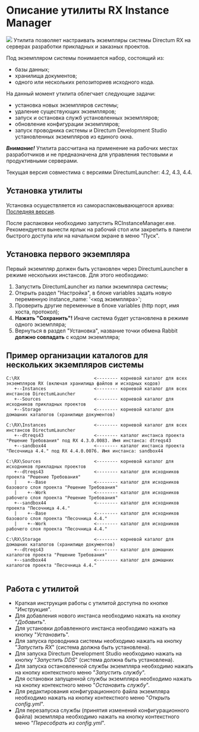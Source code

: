 # Описание утилиты RX Instance Manager
![](https://github.com/AndreyMas/RXInstanceManager/releases/download/v0.9.04082022/v0904082022.png)
Утилита позволяет настраивать экземпляры системы Directum RX на серверах разработки прикладных и заказных проектов.

Под экземпляром системы понимается набор, состоящий из:
* базы данных;
* хранилища документов;
* одного или нескольких репозиториев исходного кода.

На данный момент утилита облегчает следующие задачи:
* установка новых экземпляров системы;
* удаление существующих экземпляров;
* запуск и остановка служб установленных экземпляров;
* обновление конфигурации экземпляров;
* запуск проводника системы и Directum Development Studio установленных экземпляров из единого окна.

***Внимание!*** Утилита рассчитана на применение на рабочих местах разработчиков и не предназначена для управления тестовыми и продуктивными серверами.

Текущая версия совместима с версиями DirectumLauncher: 4.2, 4.3, 4.4.

## Установка утилиты
Установка осуществляется из самораспаковывающегося архива: [Последняя версия](https://github.com/AndreyMas/RXInstanceManager/releases/download/v0.9.08082022/RXInstanceManager_08082022.exe).

После распаковки необходимо запустить RCInstanceManager.exe. Рекомендуется вынести ярлык на рабочий стол или закрепить в панели быстрого доступа или на начальном экране в меню "Пуск".

## Установка первого экземпляра
Первый экземпляр должен быть установлен через DirectumLauncher в режиме нескольких инстансов. Для этого необходимо:
1. Запустить DirectumLauncher из папки экземпляра системы;
2. Открыть раздел "Настройка", в блоке variables задать новую переменную instance_name: '<код экземпляра>';
3. Проверить другие переменные в блоке variables (http порт, имя хоста, протокол);
4. **Нажать "Сохранить"!** Иначе система будет установлена в режиме одного экземпляра;
5. Вернуться в раздел "Установка", название точки обмена Rabbit **должно совпадать** с кодом экземпляра;

## Пример организации каталогов для нескольких экземпляров системы

```
C:\RX                            <-------- корневой каталог для всех экземпляров RX (включая хранилища файлов и исходных кодов)
   +--Instances                  <-------- корневой каталог для всех инстансов DirectumLauncher
   +--Sources                    <-------- корневой каталог для исходников прикладных проектов
   +--Storage                    <-------- корневой каталог для домашних каталогов (хранилище документов)

C:\RX\Instances                  <-------- корневой каталог для всех инстансов DirectumLauncher
   +--dtreqs43                   <-------- каталог инстанса проекта "Решение Требования" под RX 4.3.0.0083. Имя инстанса: dtreqs43
   +--sandbox44                  <-------- каталог инстанса проекта "Песочница 4.4." под RX 4.4.0.0076. Имя инстанса: sandbox44
   
C:\RX\Sources                    <-------- корневой каталог для исходников прикладных проектов
   +--dtreqs43                   <-------- каталог для исходников проекта "Решение Требования"
   |    +--Base                  <-------- каталог для исходников базового слоя проекта "Решение Требования"
   |    +--Work                  <-------- каталог для исходников рабочего слоя проекта "Решение Требования"
   +--sandbox44                  <-------- каталог для исходников проекта "Песочница 4.4."
   |    +--Base                  <-------- каталог для исходников базового слоя проекта "Песочница 4.4."
   |    +--Work                  <-------- каталог для исходников рабочего слоя проекта "Песочница 4.4."
   
C:\RX\Storage                    <-------- корневой каталог для домашних каталогов (хранилище документов)
   +--dtreqs43                   <-------- каталог для домашних каталогов проекта "Решение Требования"
   +--sandbox44                  <-------- каталог для домашних каталогов проекта "Песочница 4.4."
   
```

## Работа с утилитой
* Краткая инструкция работы с утилитой доступна по кнопке "*Инструкция*".
* Для добавления нового инстанса необходимо нажать на кнопку "*Добавить*".
* Для установки добавленного инстанса необходимо нажать на кнопку "*Установить*".
* Для запуска проводника системы необходимо нажать на кнопку "*Запустить RX*" (система должна быть установлена).
* Для запуска Directum Development Studio необходимо нажать на кнопку "*Запустить DDS*" (система должна быть установлена).
* Для запуска остановленной службы экземпляра необходимо нажать на кнопку контекстного меню "*Запустить службу*".
* Для остановки запущенной службы экземпляра необходимо нажать на кнопку контекстного меню "*Остановить службу*".
* Для редактирования конфигурационного файла экземпляра необходимо нажать на кнопку контекстного меню "*Открыть config.yml*".
* Для перезапуска службы (принятия изменений конфигурационного файла) экземпляра необходимо нажать на кнопку контекстного меню "*Пересобрать из config.yml*".
